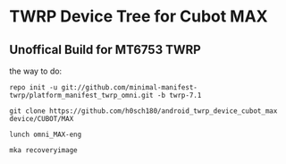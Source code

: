 TWRP Device Tree for Cubot MAX 
===========
Unoffical Build for MT6753 TWRP 
------------------

the way to do:
```
repo init -u git://github.com/minimal-manifest-twrp/platform_manifest_twrp_omni.git -b twrp-7.1

git clone https://github.com/h0sch180/android_twrp_device_cubot_max device/CUBOT/MAX

lunch omni_MAX-eng

mka recoveryimage
```

